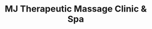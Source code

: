 ---
title: "MJ Therapeutic Massage Clinic & Spa"
url: /edmonton/mj-therapeutic-massage-clinic-and-spa/
shop: massage
---